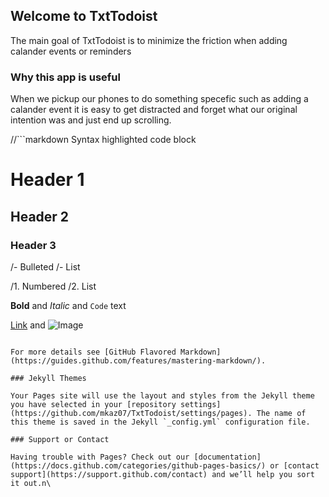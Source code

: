 ## Welcome to TxtTodoist

The main goal of TxtTodoist is to minimize the friction when adding calander events or reminders

### Why this app is useful

When we pickup our phones to do something specefic such as adding a calander event it is easy to get distracted and forget what our original intention was and just end up scrolling. 


//```markdown
Syntax highlighted code block

# Header 1
## Header 2
### Header 3

/- Bulleted
/- List

/1. Numbered
/2. List

**Bold** and _Italic_ and `Code` text

[Link](url) and ![Image](src)
```

For more details see [GitHub Flavored Markdown](https://guides.github.com/features/mastering-markdown/).

### Jekyll Themes

Your Pages site will use the layout and styles from the Jekyll theme you have selected in your [repository settings](https://github.com/mkaz07/TxtTodoist/settings/pages). The name of this theme is saved in the Jekyll `_config.yml` configuration file.

### Support or Contact

Having trouble with Pages? Check out our [documentation](https://docs.github.com/categories/github-pages-basics/) or [contact support](https://support.github.com/contact) and we’ll help you sort it out.n\
